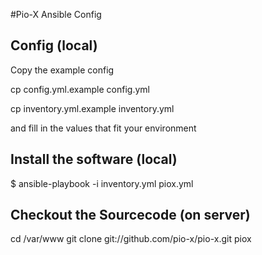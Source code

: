 #Pio-X Ansible Config

## Config (local)

Copy the example config

cp config.yml.example config.yml

cp inventory.yml.example inventory.yml

and fill in the values that fit your environment

## Install the software (local)

$ ansible-playbook -i inventory.yml piox.yml

## Checkout the Sourcecode (on server)

cd /var/www
git clone git://github.com/pio-x/pio-x.git piox



